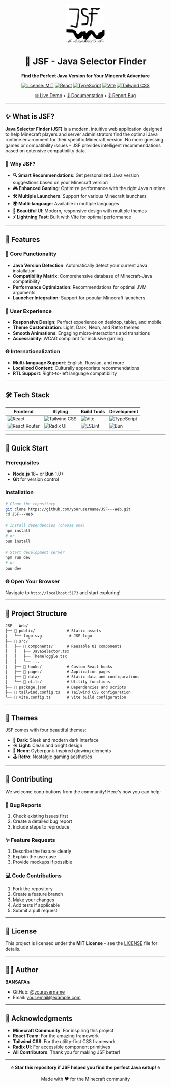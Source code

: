 <div align="center">
  <img src="public/logo.svg" alt="JSF Logo" width="120" height="120">
  
  # 🚀 JSF - Java Selector Finder
  
  **Find the Perfect Java Version for Your Minecraft Adventure**
  
  [![License: MIT](https://img.shields.io/badge/License-MIT-yellow.svg)](https://opensource.org/licenses/MIT)
  [![React](https://img.shields.io/badge/React-18.x-blue.svg)](https://reactjs.org/)
  [![TypeScript](https://img.shields.io/badge/TypeScript-5.x-blue.svg)](https://www.typescriptlang.org/)
  [![Vite](https://img.shields.io/badge/Vite-5.x-646CFF.svg)](https://vitejs.dev/)
  [![Tailwind CSS](https://img.shields.io/badge/Tailwind_CSS-3.x-38B2AC.svg)](https://tailwindcss.com/)
  
  [🌐 Live Demo](https://your-demo-link.com) • [📖 Documentation](https://github.com/yourusername/JSF---Web/wiki) • [🐛 Report Bug](https://github.com/yourusername/JSF---Web/issues)
</div>

---

## ✨ What is JSF?

**Java Selector Finder (JSF)** is a modern, intuitive web application designed to help Minecraft players and server administrators find the optimal Java runtime environment for their specific Minecraft version. No more guessing games or compatibility issues – JSF provides intelligent recommendations based on extensive compatibility data.

### 🎯 Why JSF?

- **🔍 Smart Recommendations**: Get personalized Java version suggestions based on your Minecraft version
- **🎮 Enhanced Gaming**: Optimize performance with the right Java runtime
- **🛠️ Multiple Launchers**: Support for various Minecraft launchers
- **🌍 Multi-language**: Available in multiple languages
- **🎨 Beautiful UI**: Modern, responsive design with multiple themes
- **⚡ Lightning Fast**: Built with Vite for optimal performance

---

## 🚀 Features

### 🔧 Core Functionality
- **Java Version Detection**: Automatically detect your current Java installation
- **Compatibility Matrix**: Comprehensive database of Minecraft-Java compatibility
- **Performance Optimization**: Recommendations for optimal JVM arguments
- **Launcher Integration**: Support for popular Minecraft launchers

### 🎨 User Experience
- **Responsive Design**: Perfect experience on desktop, tablet, and mobile
- **Theme Customization**: Light, Dark, Neon, and Retro themes
- **Smooth Animations**: Engaging micro-interactions and transitions
- **Accessibility**: WCAG compliant for inclusive gaming

### 🌐 Internationalization
- **Multi-language Support**: English, Russian, and more
- **Localized Content**: Culturally appropriate recommendations
- **RTL Support**: Right-to-left language compatibility

---

## 🛠️ Tech Stack

<div align="center">
  
| Frontend | Styling | Build Tools | Development |
|----------|---------|-------------|-------------|
| ![React](https://img.shields.io/badge/React-20232A?style=for-the-badge&logo=react&logoColor=61DAFB) | ![Tailwind CSS](https://img.shields.io/badge/Tailwind_CSS-38B2AC?style=for-the-badge&logo=tailwind-css&logoColor=white) | ![Vite](https://img.shields.io/badge/Vite-646CFF?style=for-the-badge&logo=vite&logoColor=white) | ![TypeScript](https://img.shields.io/badge/TypeScript-007ACC?style=for-the-badge&logo=typescript&logoColor=white) |
| ![React Router](https://img.shields.io/badge/React_Router-CA4245?style=for-the-badge&logo=react-router&logoColor=white) | ![Radix UI](https://img.shields.io/badge/Radix_UI-161618?style=for-the-badge&logo=radix-ui&logoColor=white) | ![ESLint](https://img.shields.io/badge/ESLint-4B3263?style=for-the-badge&logo=eslint&logoColor=white) | ![Bun](https://img.shields.io/badge/Bun-000000?style=for-the-badge&logo=bun&logoColor=white) |

</div>

---

## 🚀 Quick Start

### Prerequisites
- **Node.js** 18+ or **Bun** 1.0+
- **Git** for version control

### Installation

```bash
# Clone the repository
git clone https://github.com/yourusername/JSF---Web.git
cd JSF---Web

# Install dependencies (choose one)
npm install
# or
bun install

# Start development server
npm run dev
# or
bun dev
```

### 🌐 Open Your Browser
Navigate to `http://localhost:5173` and start exploring!

---

## 📁 Project Structure

```
JSF---Web/
├── 📁 public/              # Static assets
│   └── logo.svg            # JSF logo
├── 📁 src/
│   ├── 📁 components/      # Reusable UI components
│   │   ├── JavaSelector.tsx
│   │   ├── ThemeToggle.tsx
│   │   └── ...
│   ├── 📁 hooks/           # Custom React hooks
│   ├── 📁 pages/           # Application pages
│   ├── 📁 data/            # Static data and configurations
│   └── 📁 utils/           # Utility functions
├── 📄 package.json         # Dependencies and scripts
├── 📄 tailwind.config.ts   # Tailwind CSS configuration
└── 📄 vite.config.ts       # Vite build configuration
```

---

## 🎨 Themes

JSF comes with four beautiful themes:

- **🌙 Dark**: Sleek and modern dark interface
- **☀️ Light**: Clean and bright design
- **💫 Neon**: Cyberpunk-inspired glowing elements
- **🕹️ Retro**: Nostalgic gaming aesthetics

---

## 🤝 Contributing

We welcome contributions from the community! Here's how you can help:

### 🐛 Bug Reports
1. Check existing issues first
2. Create a detailed bug report
3. Include steps to reproduce

### ✨ Feature Requests
1. Describe the feature clearly
2. Explain the use case
3. Provide mockups if possible

### 💻 Code Contributions
1. Fork the repository
2. Create a feature branch
3. Make your changes
4. Add tests if applicable
5. Submit a pull request

---

## 📜 License

This project is licensed under the **MIT License** - see the [LICENSE](LICENSE) file for details.

---

## 👨‍💻 Author

**BANSAFAn**
- GitHub: [@yourusername](https://github.com/yourusername)
- Email: your.email@example.com

---

## 🙏 Acknowledgments

- **Minecraft Community**: For inspiring this project
- **React Team**: For the amazing framework
- **Tailwind CSS**: For the utility-first CSS framework
- **Radix UI**: For accessible component primitives
- **All Contributors**: Thank you for making JSF better!

---

<div align="center">
  
  **⭐ Star this repository if JSF helped you find the perfect Java setup! ⭐**
  
  Made with ❤️ for the Minecraft community
  
</div>